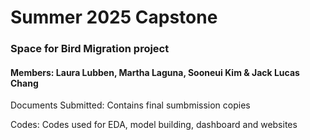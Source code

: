 # Summer 2025 Capstone 
### Space for Bird Migration project
#### Members:  Laura Lubben, Martha Laguna, Sooneui Kim & Jack Lucas Chang

Documents Submitted:  Contains final sumbmission copies

Codes: Codes used for EDA, model building, dashboard and websites
